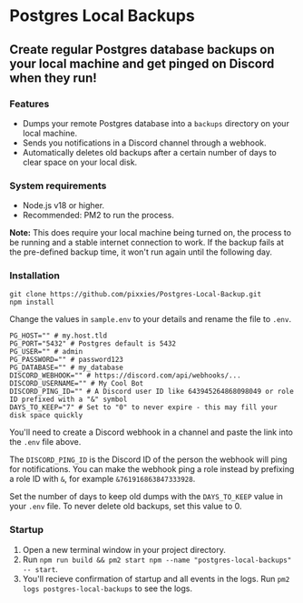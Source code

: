 # Postgres Local Backups

## Create regular Postgres database backups on your local machine and get pinged on Discord when they run!

### Features

- Dumps your remote Postgres database into a `backups` directory on your local machine.
- Sends you notifications in a Discord channel through a webhook.
- Automatically deletes old backups after a certain number of days to clear space on your local disk.

### System requirements

- Node.js v18 or higher.
- Recommended: PM2 to run the process.

**Note:** This does require your local machine being turned on, the process to be running and a stable internet connection to work. If the backup fails at the pre-defined backup time, it won't run again until the following day.

### Installation

```
git clone https://github.com/pixxies/Postgres-Local-Backup.git
npm install
```

Change the values in `sample.env` to your details and rename the file to `.env`.

```env
PG_HOST="" # my.host.tld
PG_PORT="5432" # Postgres default is 5432
PG_USER="" # admin
PG_PASSWORD="" # password123
PG_DATABASE="" # my_database
DISCORD_WEBHOOK="" # https://discord.com/api/webhooks/...
DISCORD_USERNAME="" # My Cool Bot
DISCORD_PING_ID="" # A Discord user ID like 643945264868098049 or role ID prefixed with a "&" symbol
DAYS_TO_KEEP="7" # Set to "0" to never expire - this may fill your disk space quickly
```

You'll need to create a Discord webhook in a channel and paste the link into the `.env` file above.

The `DISCORD_PING_ID` is the Discord ID of the person the webhook will ping for notifications. You can make the webhook ping a role instead by prefixing a role ID with `&`, for example `&761916863847333928`.

Set the number of days to keep old dumps with the `DAYS_TO_KEEP` value in your `.env` file. To never delete old backups, set this value to 0.

### Startup

1. Open a new terminal window in your project directory.
2. Run `npm run build && pm2 start npm --name "postgres-local-backups" -- start`.
3. You'll recieve confirmation of startup and all events in the logs. Run `pm2 logs postgres-local-backups` to see the logs.
